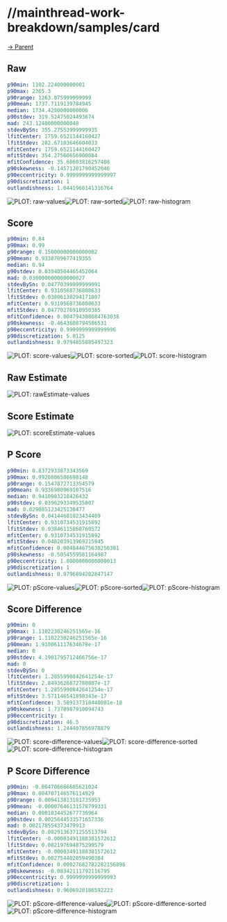 
# //mainthread-work-breakdown/samples/card

[→ Parent](../..)


## Raw


```yaml
p90min: 1102.224000000001
p90max: 2365.3
p90range: 1263.075999999999
p90mean: 1737.7119139784945
median: 1734.4280000000006
p90stdev: 319.52475024493674
mad: 243.12400000000048
stdevBySn: 355.27553999999935
lfitCenter: 1759.6521144160427
lfitStdev: 282.67103646604033
mfitCenter: 1759.6521144160427
mfitStdev: 354.27560656900084
mfitConfidence: 35.60603816257408
p90skewness: -0.14571201790452046
p90eccentricity: 0.9999999999999997
p90discretization: 1
outlandishness: 1.0441960141316764

```

![PLOT: raw-values](./raw/values.svg)![PLOT: raw-sorted](./raw/sorted.svg)![PLOT: raw-histogram](./raw/histogram.svg)
## Score


```yaml
p90min: 0.84
p90max: 0.99
p90range: 0.15000000000000002
p90mean: 0.9338709677419355
median: 0.94
p90stdev: 0.03940504465452064
mad: 0.030000000000000027
stdevBySn: 0.04770399999999991
lfitCenter: 0.9310568736808633
lfitStdev: 0.03806130294171807
mfitCenter: 0.9310568736808633
mfitStdev: 0.04770276910950385
mfitConfidence: 0.004794308684763038
p90skewness: -0.4643608794586531
p90eccentricity: 0.9999999999999996
p90discretization: 5.8125
outlandishness: 0.9794855885497323

```

![PLOT: score-values](./score/values.svg)![PLOT: score-sorted](./score/sorted.svg)![PLOT: score-histogram](./score/histogram.svg)
## Raw Estimate

![PLOT: rawEstimate-values](./rawEstimate/values.svg)
## Score Estimate

![PLOT: scoreEstimate-values](./scoreEstimate/values.svg)
## P Score


```yaml
p90min: 0.8372933873343569
p90max: 0.9920806586698148
p90range: 0.1547872713354579
p90mean: 0.9336980969107516
median: 0.9410983218426432
p90stdev: 0.0396293349535807
mad: 0.029085123425130477
stdevBySn: 0.04144681023434409
lfitCenter: 0.9310734531915892
lfitStdev: 0.03846115868760572
mfitCenter: 0.9310734531915892
mfitStdev: 0.048203913969215945
mfitConfidence: 0.004844675638256381
p90skewness: -0.5054559581164987
p90eccentricity: 1.0000000000000013
p90discretization: 1
outlandishness: 0.9796894202847147

```

![PLOT: pScore-values](./pScore/values.svg)![PLOT: pScore-sorted](./pScore/sorted.svg)![PLOT: pScore-histogram](./pScore/histogram.svg)
## Score Difference


```yaml
p90min: 0
p90max: 1.1102230246251565e-16
p90range: 1.1102230246251565e-16
p90mean: 1.910061117634678e-17
median: 0
p90stdev: 4.1901795712466756e-17
mad: 0
stdevBySn: 0
lfitCenter: 1.2855990842641254e-17
lfitStdev: 2.8493626872780807e-17
mfitCenter: 1.2855990842641254e-17
mfitStdev: 3.571146541898343e-17
mfitConfidence: 3.589137318440001e-18
p90skewness: 1.7378987910094743
p90eccentricity: 1
p90discretization: 46.5
outlandishness: 1.244407856978879

```

![PLOT: score-difference-values](./score-difference/values.svg)![PLOT: score-difference-sorted](./score-difference/sorted.svg)![PLOT: score-difference-histogram](./score-difference/histogram.svg)
## P Score Difference


```yaml
p90min: -0.004706666605621024
p90max: 0.004707146576114929
p90range: 0.009413813181735953
p90mean: -0.00007646131578799331
median: 0.0001834452677736964
p90stdev: 0.0025644533571657336
mad: 0.002178554373479913
stdevBySn: 0.0029136371255513794
lfitCenter: -0.00003491188381572612
lfitStdev: 0.002197694875299579
mfitCenter: -0.00003491188381572612
mfitStdev: 0.002754402059490384
mfitConfidence: 0.00027682782282156896
p90skewness: -0.08342111792116795
p90eccentricity: 0.9999999999999993
p90discretization: 1
outlandishness: 0.9606920186592223

```

![PLOT: pScore-difference-values](./pScore-difference/values.svg)![PLOT: pScore-difference-sorted](./pScore-difference/sorted.svg)![PLOT: pScore-difference-histogram](./pScore-difference/histogram.svg)